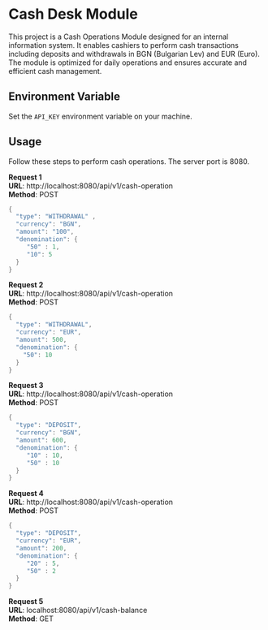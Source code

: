 # Cash Desk Module

This project is a Cash Operations Module designed for an internal information system. It enables cashiers to perform cash transactions including deposits and withdrawals in BGN (Bulgarian Lev) and EUR (Euro). The module is optimized for daily operations and ensures accurate and efficient cash management.

## Environment Variable

Set the `API_KEY` environment variable on your machine.


## Usage

Follow these steps to perform cash operations. The server port is 8080.

**Request 1**  
**URL**: http://localhost:8080/api/v1/cash-operation  
**Method**: POST
```java
{
  "type": "WITHDRAWAL" ,
  "currency": "BGN",
  "amount": "100",
  "denomination": {
     "50" : 1,
     "10": 5
  }
}
```

**Request 2**  
**URL**: http://localhost:8080/api/v1/cash-operation  
**Method**: POST
```java
{
  "type": "WITHDRAWAL",
  "currency": "EUR",
  "amount": 500,
  "denomination": {
    "50": 10
  }
}
```

**Request 3**  
**URL**: http://localhost:8080/api/v1/cash-operation  
**Method**: POST
```java
{
  "type": "DEPOSIT",
  "currency": "BGN",
  "amount": 600,
  "denomination": {
     "10" : 10,
     "50" : 10
  }
}
```

**Request 4**  
**URL**: http://localhost:8080/api/v1/cash-operation  
**Method**: POST
```java
{
  "type": "DEPOSIT",
  "currency": "EUR",
  "amount": 200,
  "denomination": {
     "20" : 5,
     "50" : 2
  }
}
```

**Request 5**  
**URL**: localhost:8080/api/v1/cash-balance   
**Method**: GET

